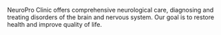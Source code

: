 NeuroPro Clinic offers comprehensive neurological care, diagnosing and treating disorders of the brain and nervous system. Our goal is to restore health and improve quality of life.
